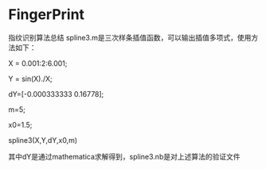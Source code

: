 # FingerPrint
指纹识别算法总结
spline3.m是三次样条插值函数，可以输出插值多项式，使用方法如下：

X = 0.001:2:6.001;

Y = sin(X)./X;

dY=[-0.000333333 0.16778];

m=5;

x0=1.5;

spline3(X,Y,dY,x0,m)

其中dY是通过mathematica求解得到，spline3.nb是对上述算法的验证文件
